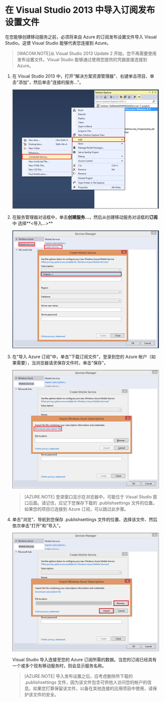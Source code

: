 <properties linkid="develop-mobile-how-to-guides-import-publish-settings" urlDisplayName="在 Visual Studio 2013 中导入订阅发布设置文件" pageTitle="在 Visual Studio 2013 导入发布设置文件 | 移动服务" metaKeywords="Azure import publishsettings, mobile services" description="了解如何在 Visual Studio 2013 中为 Azure 移动服务应用程序导入订阅发布设置文件。" title="在 Visual Studio 2013 中导入订阅发布设置文件" documentationCenter="Mobile" services="" solutions="" manager="" editor="" videoId="" scriptId="" authors="" />
<tags ms.service=""
    ms.date=""
    wacn.date=""
    />

# 在 Visual Studio 2013 中导入订阅发布设置文件

在您能够创建移动服务之前，必须将来自 Azure 的订阅发布设置文件导入 Visual Studio。这使 Visual Studio 能够代表您连接到 Azure。  

>[WACOM.NOTE]从 Visual Studio 2013 Update 2 开始，您不再需要使用发布设置文件。Visual Studio 能够通过使用您提供的凭据直接连接到 Azure。

1. 在 Visual Studio 2013 中，打开"解决方案资源管理器"、右键单击项目、单击"添加"，然后单击"连接的服务..."。 

	![add connected service](./media/mobile-services-create-new-service-vs2013/mobile-add-connected-service.png)

2. 在服务管理器对话框中，单击**创建服务...**，然后从创建移动服务对话框的**订阅**中  选择**&lt;导入...&gt;**  

	![create a new mobile service from VS 2013](./media/mobile-services-create-new-service-vs2013/mobile-create-service-from-vs2013.png)

3. 在"导入 Azure 订阅"中，单击"下载订阅文件"，登录到您的 Azure 帐户（如果需要），当浏览器请求保存文件时，单击"保存"。

	![download subscription file in VS](./media/mobile-services-create-new-service-vs2013/mobile-import-azure-subscription.png)

	> [AZURE.NOTE] 登录窗口显示在浏览器中，可能位于 Visual Studio 窗口后面。请记住，应记下您保存下载的 .publishsettings 文件的位置。如果您的项目已连接到 Azure 订阅，可以跳过此步骤。

4. 单击"浏览"、导航到您保存 .publishsettings 文件的位置、选择该文件、然后依次单击"打开"和"导入"。 

	![import subscription in VS](./media/mobile-services-create-new-service-vs2013/mobile-import-azure-subscription-2.png)

	Visual Studio 导入连接至您的 Azure 订阅所需的数据。当您的订阅已经具有一个或多个现有移动服务时，则会显示服务名称。 

	> [AZURE.NOTE] 导入发布设置之后，应考虑删除所下载的 .publishsettings 文件，因为该文件包含可供他人访问您的帐户的信息。如果您打算保留该文件，以备在其他连接的应用项目中使用，请保护该文件的安全。

<!-- Anchors. -->

<!-- Images. -->
[1]: ./media/mobile-services-how-to-register-microsoft-authentication/mobile-services-live-connect-add-app.png
[2]: ./media/mobile-services-how-to-register-microsoft-authentication/mobile-live-connect-app-api-settings.png
<!-- URLs. -->
[使用 Live Connect 实现对 Windows 应用商店应用程序的单一登录]: /zh-cn/documentation/articles/mobile-services-how-to-register-windows-live-connect-single-sign-on/
[提交应用程序页]: http://go.microsoft.com/fwlink/p/?LinkID=266582
[我的应用程序]: http://go.microsoft.com/fwlink/p/?LinkId=262039
[移动服务入门]: /zh-cn/documentation/articles/mobile-services-javascript-backend-windows-store-dotnet-get-started/
[身份验证入门]: /zh-cn/documentation/articles/mobile-services-windows-store-dotnet-get-started-users/
[推送通知入门]: /zh-cn/documentation/articles/mobile-services-javascript-backend-windows-store-dotnet-get-started-push/
[使用脚本为用户授权]: /zh-cn/documentation/articles/mobile-services-windows-store-dotnet-authorize-users-in-scripts/
[JavaScript 和 HTML]: /zh-cn/documentation/articles/mobile-services-javascript-backend-windows-store-dotnet-get-started-with-users-js/

[Azure 管理门户]: https://manage.windowsazure.cn/
